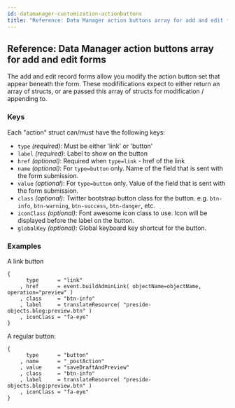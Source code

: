 ```yaml
---
id: datamanager-customization-actionbuttons
title: "Reference: Data Manager action buttons array for add and edit forms"
---
```


## Reference: Data Manager action buttons array for add and edit forms

The add and edit record forms allow you modify the action button set that appear beneath the form. These modififications expect to either return an array of structs, or are passed this array of structs for modification / appending to.

### Keys

Each "action" struct can/must have the following keys:

* `type` _(required)_: Must be either 'link' or 'button'
* `label` _(required)_: Label to show on the button
* `href` _(optional)_: Required  when `type=link` - href of the link
* `name` _(optional)_: For `type=button` only. Name of the field that is sent with the form submission.
* `value` _(optional)_: For `type=button` only. Value of the field that is sent with the form submission.
* `class` _(optional)_: Twitter bootstrap button class for the button. e.g. `btn-info`, `btn-warning`, `btn-success`, `btn-danger`, etc.
* `iconClass` _(optional)_: Font awesome icon class to use. Icon will be displayed before the label on the button.
* `globalKey` _(optional)_: Global keyboard key shortcut for the button.

### Examples

A link button

```luceescript
{
      type      = "link"
    , href      = event.buildAdminLink( objectName=objectName, operation="preview" )
    , class     = "btn-info"
    , label     = translateResource( "preside-objects.blog:preview.btn" )
    , iconClass = "fa-eye"
}
```

A regular button:

```luceescript
{
      type      = "button"
    , name      = "_postAction"
    , value     = "saveDraftAndPreview"
    , class     = "btn-info"
    , label     = translateResource( "preside-objects.blog:preview.btn" )
    , iconClass = "fa-eye"
}
```